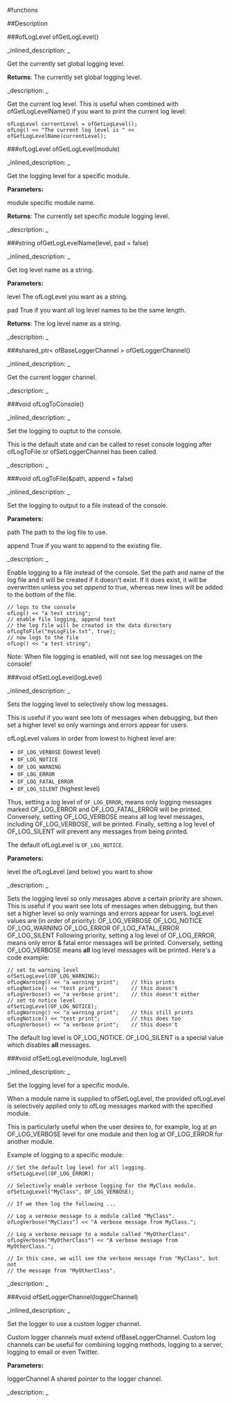 #functions


<!--
_visible: True_
_advanced: True_
-->

##Description






<!----------------------------------------------------------------------------->

###ofLogLevel ofGetLogLevel()

<!--
_syntax: ofGetLogLevel()_
_name: ofGetLogLevel_
_returns: ofLogLevel_
_returns_description: _
_parameters: _
_version_started: _
_version_deprecated: _
_summary: _
_constant: False_
_static: False_
_visible: True_
_advanced: False_
-->

_inlined_description: _

Get the currently set global logging level.

**Returns**: The currently set global logging level.





_description: _

Get the current log level. This is useful when combined with ofGetLogLevelName() if you want to print the current log level:
~~~~{.cpp}
ofLogLevel currentLevel = ofGetLogLevel();
ofLog() << "The current log level is " << ofGetLogLevelName(currentLevel);
~~~~





<!----------------------------------------------------------------------------->

###ofLogLevel ofGetLogLevel(module)

<!--
_syntax: ofGetLogLevel(module)_
_name: ofGetLogLevel_
_returns: ofLogLevel_
_returns_description: _
_parameters: string module_
_version_started: 0.10.0_
_version_deprecated: _
_summary: _
_constant: False_
_static: False_
_visible: True_
_advanced: False_
-->

_inlined_description: _

Get the logging level for a specific module.

**Parameters:**

module specific module name.

**Returns**: The currently set specific module logging level.





_description: _







<!----------------------------------------------------------------------------->

###string ofGetLogLevelName(level, pad = false)

<!--
_syntax: ofGetLogLevelName(level, pad = false)_
_name: ofGetLogLevelName_
_returns: string_
_returns_description: _
_parameters: ofLogLevel level, bool pad=false_
_version_started: _
_version_deprecated: _
_summary: _
_constant: False_
_static: False_
_visible: True_
_advanced: False_
-->

_inlined_description: _

Get log level name as a string.

**Parameters:**

level The ofLogLevel you want as a string.

pad True if you want all log level names to be the same length.

**Returns**: The log level name as a string.





_description: _







<!----------------------------------------------------------------------------->

###shared_ptr< ofBaseLoggerChannel > ofGetLoggerChannel()

<!--
_syntax: ofGetLoggerChannel()_
_name: ofGetLoggerChannel_
_returns: shared_ptr< ofBaseLoggerChannel >_
_returns_description: _
_parameters: _
_version_started: 0.10.0_
_version_deprecated: _
_summary: _
_constant: False_
_static: False_
_visible: True_
_advanced: False_
-->

_inlined_description: _

Get the current logger channel.





_description: _







<!----------------------------------------------------------------------------->

###void ofLogToConsole()

<!--
_syntax: ofLogToConsole()_
_name: ofLogToConsole_
_returns: void_
_returns_description: _
_parameters: _
_version_started: _
_version_deprecated: _
_summary: _
_constant: False_
_static: False_
_visible: True_
_advanced: False_
-->

_inlined_description: _

Set the logging to ouptut to the console.

This is the default state and can be called to reset console logging
after ofLogToFile or ofSetLoggerChannel has been called.





_description: _







<!----------------------------------------------------------------------------->

###void ofLogToFile(&path, append = false)

<!--
_syntax: ofLogToFile(&path, append = false)_
_name: ofLogToFile_
_returns: void_
_returns_description: _
_parameters: const filesystem::path &path, bool append=false_
_version_started: 007_
_version_deprecated: _
_summary: _
_constant: False_
_static: False_
_visible: True_
_advanced: False_
-->

_inlined_description: _

Set the logging to output to a file instead of the console.

**Parameters:**

path The path to the log file to use.

append True if you want to append to the existing file.





_description: _

Enable logging to a file instead of the console.
Set the path and name of the log file and it will be created if it doesn't exist. If it does exist, it will be overwritten unless you set *append* to true, whereas new lines will be added to the bottom of the file.
~~~~{.cpp}
// logs to the console
ofLog() << "a test string";
// enable file logging, append text
// the log file will be created in the data directory
ofLogToFile("myLogFile.txt", true);
// now logs to the file
ofLog() << "a test string";
~~~~
Note: When file logging is enabled, will not see log messages on the console!





<!----------------------------------------------------------------------------->

###void ofSetLogLevel(logLevel)

<!--
_syntax: ofSetLogLevel(logLevel)_
_name: ofSetLogLevel_
_returns: void_
_returns_description: _
_parameters: ofLogLevel level_
_version_started: _
_version_deprecated: _
_summary: _
_constant: False_
_static: False_
_visible: True_
_advanced: False_
-->

_inlined_description: _

Sets the logging level to selectively show log messages.

This is useful if you want see lots of messages when debugging,
but then set a higher level so only warnings and errors appear for users.

ofLogLevel values in order from lowest to highest level are:
- `OF_LOG_VERBOSE` (lowest level)
- `OF_LOG_NOTICE`
- `OF_LOG_WARNING`
- `OF_LOG_ERROR`
- `OF_LOG_FATAL_ERROR`
- `OF_LOG_SILENT` (highest level)

Thus, setting a log level of `OF_LOG_ERROR`, means only logging messages
marked OF_LOG_ERROR and OF_LOG_FATAL_ERROR will be printed. Conversely,
setting OF_LOG_VERBOSE means all log level messages, including
OF_LOG_VERBOSE, will be printed.  Finally, setting a log level of
OF_LOG_SILENT will prevent any messages from being printed.

The default ofLogLevel is `OF_LOG_NOTICE`.


**Parameters:**

level the ofLogLevel (and below) you want to show





_description: _

Sets the logging level so only messages above a certain priority are shown. This is useful if you want see lots of messages when debugging, but then set a higher level so only warnings and errors appear for users.
logLevel values are (in order of priority):
	OF_LOG_VERBOSE
	OF_LOG_NOTICE
	OF_LOG_WARNING
	OF_LOG_ERROR
	OF_LOG_FATAL_ERROR
	OF_LOG_SILENT
Following priority, setting a log level of OF_LOG_ERROR, means only error & fatal error messages will be printed. Conversely, setting OF_LOG_VERBOSE means **all** log level messages will be printed.
Here's a code example:
~~~~{.cpp}
// set to warning level
ofSetLogLevel(OF_LOG_WARNING);
ofLogWarning() << "a warning print";	// this prints
ofLogNotice() << "test print";			// this doesn't
ofLogVerbose() << "a verbose print";	// this doesn't either
// set to notice level
ofSetLogLevel(OF_LOG_NOTICE);
ofLogWarning() << "a warning print";	// this still prints
ofLogNotice() << "test print";			// this does too
ofLogVerbose() << "a verbose print";	// this doesn't
~~~~
The default log level is OF_LOG_NOTICE.
OF_LOG_SILENT is a special value which disables **all** messages.





<!----------------------------------------------------------------------------->

###void ofSetLogLevel(module, logLevel)

<!--
_syntax: ofSetLogLevel(module, logLevel)_
_name: ofSetLogLevel_
_returns: void_
_returns_description: _
_parameters: string module, ofLogLevel level_
_version_started: _
_version_deprecated: _
_summary: _
_constant: False_
_static: False_
_visible: True_
_advanced: False_
-->

_inlined_description: _

Set the logging level for a specific module.

When a module name is supplied to ofSetLogLevel, the provided ofLogLevel
is selectively applied only to ofLog messages marked with the specified
module.

This is particularly useful when the user desires to, for example, log at
an OF_LOG_VERBOSE level for one module and then log at OF_LOG_ERROR for
another module.

Example of logging to a specific module:

~~~~{.cpp}
// Set the default log level for all logging.
ofSetLogLevel(OF_LOG_ERROR);

// Selectively enable verbose logging for the MyClass module.
ofSetLogLevel("MyClass", OF_LOG_VERBOSE);

// If we then log the following ...

// Log a vermose message to a module called "MyClass".
ofLogVerbose("MyClass") << "A verbose message from MyClass.";

// Log a verbose message to a module called "MyOtherClass".
ofLogVerbose("MyOtherClass") << "A verbose message from MyOtherClass.";

// In this case, we will see the verbose message from "MyClass", but not
// the message from "MyOtherClass".
~~~~





_description: _







<!----------------------------------------------------------------------------->

###void ofSetLoggerChannel(loggerChannel)

<!--
_syntax: ofSetLoggerChannel(loggerChannel)_
_name: ofSetLoggerChannel_
_returns: void_
_returns_description: _
_parameters: shared_ptr< ofBaseLoggerChannel > loggerChannel_
_version_started: _
_version_deprecated: _
_summary: _
_constant: False_
_static: False_
_visible: True_
_advanced: False_
-->

_inlined_description: _

Set the logger to use a custom logger channel.

Custom logger channels must extend ofBaseLoggerChannel. Custom log channels
can be useful for combining logging methods, logging to a server, logging
to email or even Twitter.


**Parameters:**

loggerChannel A shared pointer to the logger channel.





_description: _







<!----------------------------------------------------------------------------->


